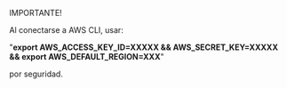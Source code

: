 IMPORTANTE!

Al conectarse a AWS CLI, usar: 

"**export AWS_ACCESS_KEY_ID=XXXXX && AWS_SECRET_KEY=XXXXX && export AWS_DEFAULT_REGION=XXX**" 

por seguridad.
